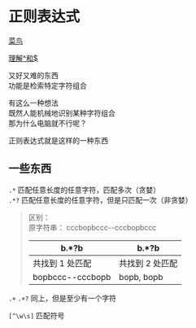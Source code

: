 ---
---

# 正则表达式

[菜鸟](https://www.runoob.com/regexp/regexp-syntax.html)

[理解^和$](https://blog.csdn.net/qq_34685213/article/details/103077829)

又好又难的东西\
功能是检索特定字符组合

有这么一种想法\
既然人能机械地识别某种字符组合\
那为什么电脑就不行呢？

正则表达式就是这样的一种东西

## 一些东西

`.*` 匹配任意长度的任意字符，匹配多次（贪婪）\
`.*?`  匹配任意长度的任意字符，但是只匹配一次（非贪婪）
>区别：\
>原字符串：
>cccbopbccc--cccbopbccc
>
>|b\.\*?b | b\.\*?b|
>|---|---|
>|共找到 1 处匹配|共找到 2 处匹配|
>|bopbccc--cccbopb | bopb, bopb|

`.+` `.+?` 同上，但是至少有一个字符

`[^\w\s]` 匹配符号
